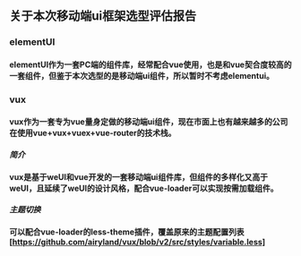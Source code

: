 ## 关于本次移动端ui框架选型评估报告
### elementUI
#### elementUI作为一套PC端的组件库，经常配合vue使用，也是和vue契合度较高的一套组件，但鉴于本次选型的是移动端ui组件，所以暂时不考虑elementui。
### vux
#### vux作为一套专为vue量身定做的移动端ui组件，现在市面上也有越来越多的公司在使用vue+vux+vuex+vue-router的技术栈。
***简介***
#### vux是基于weUI和vue开发的一套移动端ui组件库，但组件的多样化又高于weUI，且延续了weUI的设计风格，配合vue-loader可以实现按需加载组件。
***主题切换***
#### 可以配合vue-loader的less-theme插件，覆盖原来的主题配置列表[https://github.com/airyland/vux/blob/v2/src/styles/variable.less]
